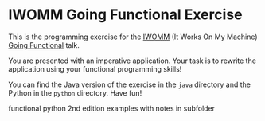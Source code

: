 # IWOMM Going Functional Exercise

This is the programming exercise for the [IWOMM](https://www.meetup.com/itworksonmymachine/) (It Works On My Machine) [Going Functional](https://www.meetup.com/itworksonmymachine/events/262395094/) talk.

You are presented with an imperative application. Your task is to rewrite the application using your functional programming skills!

You can find the Java version of the exercise in the `java` directory and the Python in the `python` directory. Have fun!

functional python 2nd edition examples with notes in subfolder
